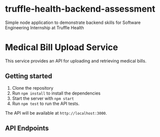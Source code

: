 # truffle-health-backend-assessment
Simple node application to demonstrate backend skills for Software Engineering Internship at Truffle Health

# Medical Bill Upload Service

This service provides an API for uploading and retrieving medical bills.

## Getting started

1. Clone the repository
2. Run `npm install` to install the dependencies
3. Start the server with `npm start`
4. Run `npm test` to run the API tests.

The API will be available at `http://localhost:3000`.

## API Endpoints

###
